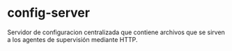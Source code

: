 # config-server
Servidor de configuracion centralizada que contiene archivos que se sirven a los agentes de supervisión mediante HTTP.
